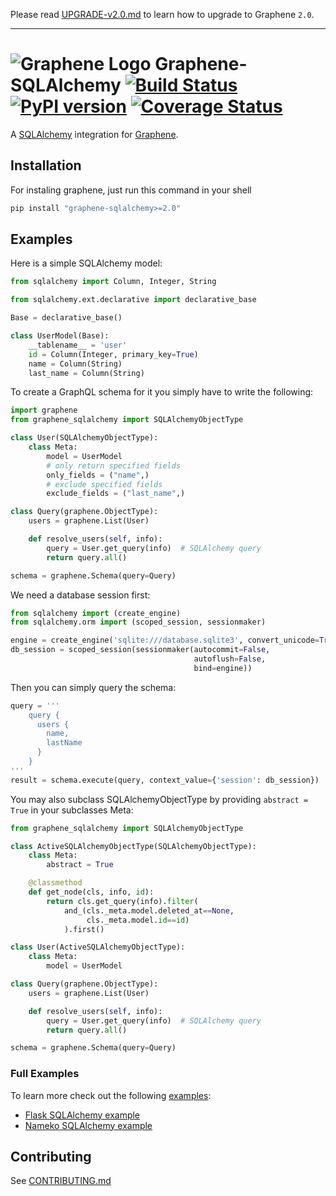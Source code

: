 Please read [UPGRADE-v2.0.md](https://github.com/graphql-python/graphene/blob/master/UPGRADE-v2.0.md)
to learn how to upgrade to Graphene `2.0`.

---

# ![Graphene Logo](http://graphene-python.org/favicon.png) Graphene-SQLAlchemy [![Build Status](https://travis-ci.org/graphql-python/graphene-sqlalchemy.svg?branch=master)](https://travis-ci.org/graphql-python/graphene-sqlalchemy) [![PyPI version](https://badge.fury.io/py/graphene-sqlalchemy.svg)](https://badge.fury.io/py/graphene-sqlalchemy) [![Coverage Status](https://coveralls.io/repos/graphql-python/graphene-sqlalchemy/badge.svg?branch=master&service=github)](https://coveralls.io/github/graphql-python/graphene-sqlalchemy?branch=master)


A [SQLAlchemy](http://www.sqlalchemy.org/) integration for [Graphene](http://graphene-python.org/).

## Installation

For instaling graphene, just run this command in your shell

```bash
pip install "graphene-sqlalchemy>=2.0"
```

## Examples

Here is a simple SQLAlchemy model:

```python
from sqlalchemy import Column, Integer, String

from sqlalchemy.ext.declarative import declarative_base

Base = declarative_base()

class UserModel(Base):
    __tablename__ = 'user'
    id = Column(Integer, primary_key=True)
    name = Column(String)
    last_name = Column(String)
```

To create a GraphQL schema for it you simply have to write the following:

```python
import graphene
from graphene_sqlalchemy import SQLAlchemyObjectType

class User(SQLAlchemyObjectType):
    class Meta:
        model = UserModel
        # only return specified fields
        only_fields = ("name",)
        # exclude specified fields
        exclude_fields = ("last_name",)

class Query(graphene.ObjectType):
    users = graphene.List(User)

    def resolve_users(self, info):
        query = User.get_query(info)  # SQLAlchemy query
        return query.all()

schema = graphene.Schema(query=Query)
```

We need a database session first:

```python
from sqlalchemy import (create_engine)
from sqlalchemy.orm import (scoped_session, sessionmaker)

engine = create_engine('sqlite:///database.sqlite3', convert_unicode=True)
db_session = scoped_session(sessionmaker(autocommit=False,
                                         autoflush=False,
                                         bind=engine))
```

Then you can simply query the schema:

```python
query = '''
    query {
      users {
        name,
        lastName
      }
    }
'''
result = schema.execute(query, context_value={'session': db_session})
```

You may also subclass SQLAlchemyObjectType by providing `abstract = True` in
your subclasses Meta:
```python
from graphene_sqlalchemy import SQLAlchemyObjectType

class ActiveSQLAlchemyObjectType(SQLAlchemyObjectType):
    class Meta:
        abstract = True

    @classmethod
    def get_node(cls, info, id):
        return cls.get_query(info).filter(
            and_(cls._meta.model.deleted_at==None,
                 cls._meta.model.id==id)
            ).first()

class User(ActiveSQLAlchemyObjectType):
    class Meta:
        model = UserModel

class Query(graphene.ObjectType):
    users = graphene.List(User)

    def resolve_users(self, info):
        query = User.get_query(info)  # SQLAlchemy query
        return query.all()

schema = graphene.Schema(query=Query)
```

### Full Examples

To learn more check out the following [examples](examples/):

- [Flask SQLAlchemy example](examples/flask_sqlalchemy)
- [Nameko SQLAlchemy example](examples/nameko_sqlalchemy)

## Contributing

See [CONTRIBUTING.md](/CONTRIBUTING.md)
